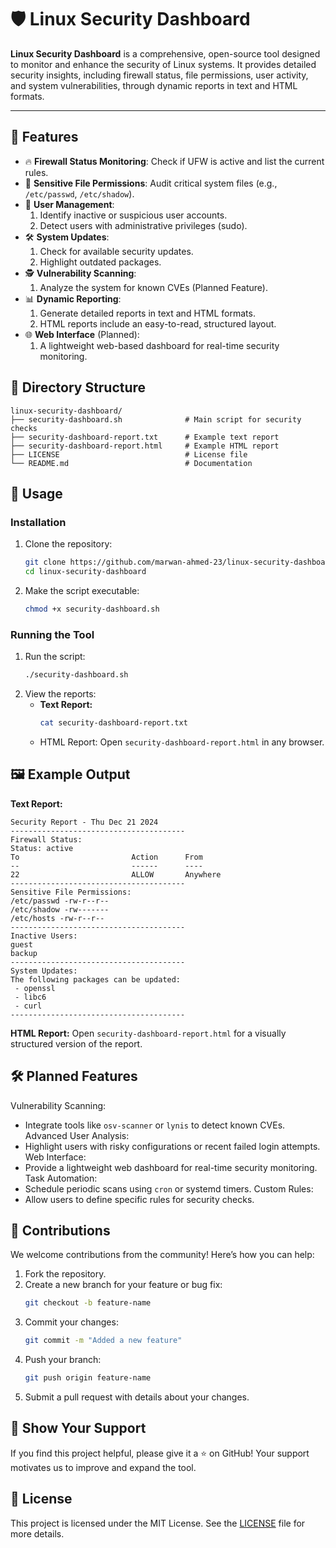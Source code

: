 # 🛡️ Linux Security Dashboard

**Linux Security Dashboard** is a comprehensive, open-source tool designed to monitor and enhance the security of Linux systems. It provides detailed security insights, including firewall status, file permissions, user activity, and system vulnerabilities, through dynamic reports in text and HTML formats.

---

## 🚀 Features
- 🔥 **Firewall Status Monitoring**: Check if UFW is active and list the current rules.
- 🔐 **Sensitive File Permissions**: Audit critical system files (e.g., `/etc/passwd`, `/etc/shadow`).
- 👤 **User Management**:
  1. Identify inactive or suspicious user accounts.
  2. Detect users with administrative privileges (sudo).
- 🛠️ **System Updates**:
  1. Check for available security updates.
  2. Highlight outdated packages.
- 🕵️ **Vulnerability Scanning**:
  1. Analyze the system for known CVEs (Planned Feature).
- 📊 **Dynamic Reporting**:
  1. Generate detailed reports in text and HTML formats.
  2. HTML reports include an easy-to-read, structured layout.
- 🌐 **Web Interface** (Planned):
  1. A lightweight web-based dashboard for real-time security monitoring.


## 📂 Directory Structure

```plaintext
linux-security-dashboard/
├── security-dashboard.sh              # Main script for security checks
├── security-dashboard-report.txt      # Example text report
├── security-dashboard-report.html     # Example HTML report
├── LICENSE                            # License file
└── README.md                          # Documentation
```

## 📖 Usage
### Installation
1. Clone the repository:
    ```bash
    git clone https://github.com/marwan-ahmed-23/linux-security-dashboard.git
    cd linux-security-dashboard
    ```
2. Make the script executable:
    ```bash
    chmod +x security-dashboard.sh
    ```
### Running the Tool
1. Run the script:
    ```bash
    ./security-dashboard.sh
    ```
2. View the reports:
    - **Text Report:**
        ```bash
        cat security-dashboard-report.txt
        ```
    - HTML Report: Open `security-dashboard-report.html` in any browser.

## 🖼️ Example Output
**Text Report:**
```plaintext
Security Report - Thu Dec 21 2024
---------------------------------------
Firewall Status:
Status: active
To                         Action      From
--                         ------      ----
22                         ALLOW       Anywhere
---------------------------------------
Sensitive File Permissions:
/etc/passwd -rw-r--r--
/etc/shadow -rw-------
/etc/hosts -rw-r--r--
---------------------------------------
Inactive Users:
guest
backup
---------------------------------------
System Updates:
The following packages can be updated:
 - openssl
 - libc6
 - curl
---------------------------------------
```

**HTML Report:**
Open `security-dashboard-report.html` for a visually structured version of the report.

## 🛠️ Planned Features
Vulnerability Scanning:
- Integrate tools like `osv-scanner` or `lynis` to detect known CVEs.
Advanced User Analysis:
- Highlight users with risky configurations or recent failed login attempts.
Web Interface:
- Provide a lightweight web dashboard for real-time security monitoring.
Task Automation:
- Schedule periodic scans using `cron` or systemd timers.
Custom Rules:
- Allow users to define specific rules for security checks.

## 🤝 Contributions
We welcome contributions from the community! Here’s how you can help:

1. Fork the repository.
2. Create a new branch for your feature or bug fix:
    ```bash
    git checkout -b feature-name
    ```
3. Commit your changes:
    ```bash
    git commit -m "Added a new feature"
    ```
4. Push your branch:
    ```bash
    git push origin feature-name
    ```
5. Submit a pull request with details about your changes.

## 🌟 Show Your Support
If you find this project helpful, please give it a ⭐ on GitHub! Your support motivates us to improve and expand the tool.

## 🔖 License
This project is licensed under the MIT License. See the [LICENSE](LICENSE) file for more details.

